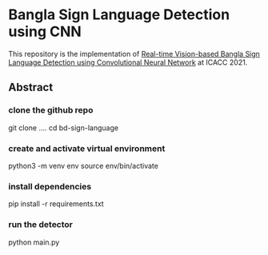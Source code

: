 # Bangla Sign Language Detection using CNN

This repository is the implementation of [Real-time Vision-based Bangla Sign Language Detection using Convolutional Neural Network](https://ieeexplore.ieee.org/document/9708141) at ICACC 2021.   

## Abstract

### clone the github repo
git clone ....
cd bd-sign-language

### create and activate virtual environment

python3 -m venv env
source env/bin/activate

### install dependencies
pip install -r requirements.txt

### run the detector

python main.py
